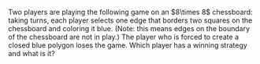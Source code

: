 <!--<html>

<body>-->

<!--
---
layout: page
title: Problem of the Week
---
-->

<p> Two players are playing the following game on an $8\times 8$ chessboard: taking turns, each player selects one edge that borders two squares on the chessboard and coloring it blue. (Note: this means edges on the boundary of the chessboard are not in play.) The player who is forced to create a closed blue polygon loses the game. Which player has a winning strategy and what is it?  </p>


<!-- <p>Due Wednesday, April 12 at midnight submitted to 
<a href="https://forms.gle/LgCLL5vhwUn6h5eA7">this Google form.</a> <b>You must be logged into your NAU gmail to submit via this form. If you are having trouble with the form, feel free to email a solution to Rachel.Neville@nau.edu</b> -->


